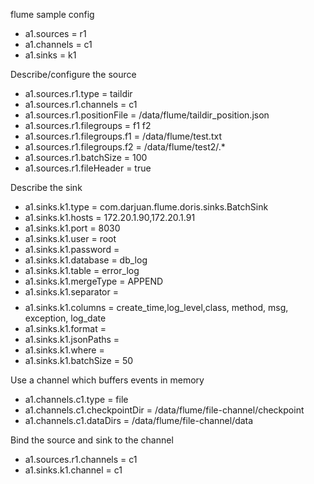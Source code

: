 
flume sample config

* a1.sources = r1
* a1.channels = c1
* a1.sinks = k1


Describe/configure the source
* a1.sources.r1.type = taildir
* a1.sources.r1.channels = c1
* a1.sources.r1.positionFile = /data/flume/taildir_position.json
* a1.sources.r1.filegroups = f1 f2
* a1.sources.r1.filegroups.f1 = /data/flume/test.txt
* a1.sources.r1.filegroups.f2 = /data/flume/test2/.*
* a1.sources.r1.batchSize = 100
* a1.sources.r1.fileHeader = true


Describe the sink
*  a1.sinks.k1.type = com.darjuan.flume.doris.sinks.BatchSink
*  a1.sinks.k1.hosts = 172.20.1.90,172.20.1.91
*  a1.sinks.k1.port = 8030
*  a1.sinks.k1.user = root
*  a1.sinks.k1.password =
*  a1.sinks.k1.database = db_log
*  a1.sinks.k1.table = error_log
*  a1.sinks.k1.mergeType = APPEND
*  a1.sinks.k1.separator =$$$$    
*  a1.sinks.k1.columns = create_time,log_level,class, method, msg, exception, log_date
*  a1.sinks.k1.format =
*  a1.sinks.k1.jsonPaths =
*  a1.sinks.k1.where =
*  a1.sinks.k1.batchSize = 50

Use a channel which buffers events in memory
*  a1.channels.c1.type = file
*  a1.channels.c1.checkpointDir = /data/flume/file-channel/checkpoint
*  a1.channels.c1.dataDirs = /data/flume/file-channel/data


Bind the source and sink to the channel
*  a1.sources.r1.channels = c1
*  a1.sinks.k1.channel = c1


